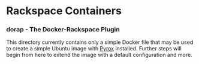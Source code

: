 # Rackspace Containers
### dorap - The Docker-Rackspace Plugin

This directory currently contains only a simple Docker file that may be
used to create a simple Ubuntu image with [Pyrox](http://github.com/zinic/pyrox)
installed. Further steps will begin from here to extend the image with
a default configuration and more.
